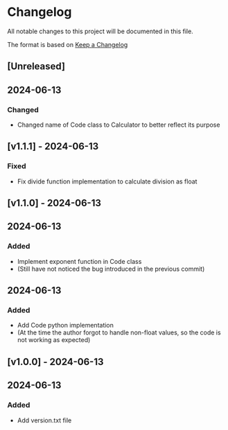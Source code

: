 # Changelog
All notable changes to this project will be documented in this file.

The format is based on [Keep a Changelog](https://keepachangelog.com/en/1.0.0/)

## [Unreleased]


## 2024-06-13
### Changed
- Changed name of Code class to Calculator to better reflect its purpose

## [v1.1.1] - 2024-06-13
### Fixed
- Fix divide function implementation to calculate division as float

## [v1.1.0] - 2024-06-13

## 2024-06-13
### Added
- Implement exponent function in Code class
- (Still have not noticed the bug introduced in the previous commit)

## 2024-06-13
### Added
- Add Code python implementation
- (At the time the author forgot to handle non-float values, so the code is not working as expected)

## [v1.0.0] - 2024-06-13

## 2024-06-13
### Added
- Add version.txt file

